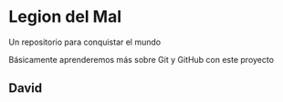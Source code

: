 # Legion del Mal
Un repositorio para conquistar el mundo

Básicamente aprenderemos más sobre Git y GitHub con este proyecto


## David
